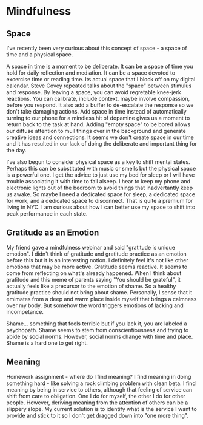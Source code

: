# Mindfulness

## Space
I've recently been very curious about this concept of space - a space of time and a physical space.

A space in time is a moment to be deliberate.  It can be a space of time you hold for daily reflection and mediation.  It can be a space devoted to excercise time or reading time.  Its actual space that I block off on my digital calendar.  Steve Covey repeated talks about the "space" between stimulus and response.  By leaving a space, you can avoid regretable knee-jerk reactions.  You can calibrate, include context, maybe involve compassion, before you respond.  It also add a buffer to de-escalate the response so we don't take damaging actions.  Add space in time instead of automatically turning to our phone for a mindless hit of dopamine gives us a moment to return back to the task at hand.  Adding "empty space" to be bored allows our diffuse attention to mull things over in the background and generate creative ideas and connections.  It seems we don't create space in our time and it has resulted in our lack of doing the deliberate and important thing for the day.  

I've also begun to consider physical space as a key to shift mental states.  Perhaps this can be substituted with music or smells but the physical space is a powerful one.  I get the advice to just use my bed for sleep or I will have trouble associating it with time to fall alseep.  I hear to keep my phone and electronic lights out of the bedroom to avoid things that inadvertantly keep us awake.  So maybe I need a dedicated space for sleep, a dedicated space for work, and a dedicated space to disconnect.  That is quite a premium for living in NYC.  I am curious about how I can better use my space to shift into peak performance in each state.


## Gratitude as an Emotion

My friend gave a mindfulness webinar and said "gratitude is unique emotion".  I didn't think of gratitude and gratitude practice as an emotion before this but it is an interesting notion.  I definitely feel it's not like other emotions that may be more active.  Gratitude seems reactive.  It seems to come from reflecting on what's already happened.  When I think about gratitude and this meme of parents saying "You should be grateful", it actually feels like a precursor to the emotion of shame.  So a healthy gratitude practice should not bring about shame.  Personally, I sense that it emimates from a deep and warm place inside myself that brings a calmness over my body.  But somehow the word triggers emotions of lacking and incompetance.  

Shame... something that feels terrible but if you lack it, you are labeled a psychopath.  Shame seems to stem from conscientiousness and trying to abide by social norms.  However, social norms change with time and place.  Shame is a hard one to get right.


## Meaning

Homework assignment - where do I find meaning?
I find meaning in doing something hard - like solving a rock climbing problem with clean beta.
I find meaning by being in service to others, although that feeling of service can shift from care to obligation.
One I do for myself, the other I do for other people.  However, deriving meaning from the attention of others can be a slippery slope.  My current solution is to identify what is the service I want to provide and stick to it so I don't get dragged down into "one more thing".
